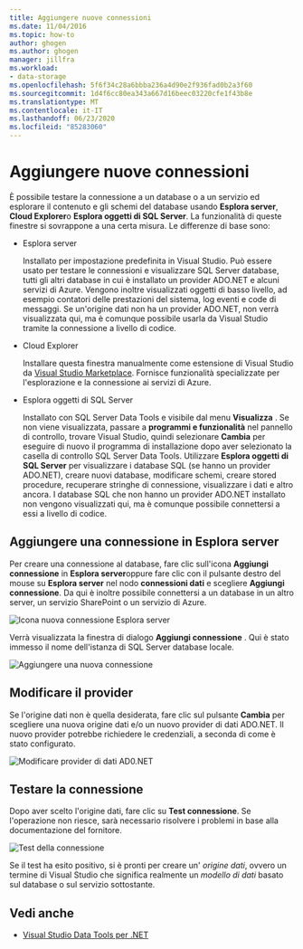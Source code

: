 ```yaml
---
title: Aggiungere nuove connessioni
ms.date: 11/04/2016
ms.topic: how-to
author: ghogen
ms.author: ghogen
manager: jillfra
ms.workload:
- data-storage
ms.openlocfilehash: 5f6f34c28a6bbba236a4d90e2f936fad0b2a3f60
ms.sourcegitcommit: 1d4f6cc80ea343a667d16beec03220cfe1f43b8e
ms.translationtype: MT
ms.contentlocale: it-IT
ms.lasthandoff: 06/23/2020
ms.locfileid: "85283060"
---
```

# <a name="add-new-connections"></a>Aggiungere nuove connessioni

È possibile testare la connessione a un database o a un servizio ed esplorare il contenuto e gli schemi del database usando **Esplora server**, **Cloud Explorer**o **Esplora oggetti di SQL Server**. La funzionalità di queste finestre si sovrappone a una certa misura. Le differenze di base sono:

- Esplora server

   Installato per impostazione predefinita in Visual Studio. Può essere usato per testare le connessioni e visualizzare SQL Server database, tutti gli altri database in cui è installato un provider ADO.NET e alcuni servizi di Azure. Vengono inoltre visualizzati oggetti di basso livello, ad esempio contatori delle prestazioni del sistema, log eventi e code di messaggi. Se un'origine dati non ha un provider ADO.NET, non verrà visualizzata qui, ma è comunque possibile usarla da Visual Studio tramite la connessione a livello di codice.

- Cloud Explorer

   Installare questa finestra manualmente come estensione di Visual Studio da [Visual Studio Marketplace](https://marketplace.visualstudio.com/items?itemName=ms-azuretools.CloudExplorerForVS). Fornisce funzionalità specializzate per l'esplorazione e la connessione ai servizi di Azure.

- Esplora oggetti di SQL Server

   Installato con SQL Server Data Tools e visibile dal menu **Visualizza** . Se non viene visualizzata, passare a **programmi e funzionalità** nel pannello di controllo, trovare Visual Studio, quindi selezionare **Cambia** per eseguire di nuovo il programma di installazione dopo aver selezionato la casella di controllo SQL Server Data Tools. Utilizzare **Esplora oggetti di SQL Server** per visualizzare i database SQL (se hanno un provider ADO.NET), creare nuovi database, modificare schemi, creare stored procedure, recuperare stringhe di connessione, visualizzare i dati e altro ancora. I database SQL che non hanno un provider ADO.NET installato non vengono visualizzati qui, ma è comunque possibile connettersi a essi a livello di codice.

## <a name="add-a-connection-in-server-explorer"></a>Aggiungere una connessione in Esplora server

Per creare una connessione al database, fare clic sull'icona **Aggiungi connessione** in **Esplora server**oppure fare clic con il pulsante destro del mouse su **Esplora server** nel nodo **connessioni dati** e scegliere **Aggiungi connessione**. Da qui è inoltre possibile connettersi a un database in un altro server, un servizio SharePoint o un servizio di Azure.

![Icona nuova connessione Esplora server](../data-tools/media/raddata-server-explorer-new-connection-icon.png)

Verrà visualizzata la finestra di dialogo **Aggiungi connessione** . Qui è stato immesso il nome dell'istanza di SQL Server database locale.

![Aggiungere una nuova connessione](../data-tools/media/raddata-add-new-connection-dialog.png)

## <a name="change-the-provider"></a>Modificare il provider

Se l'origine dati non è quella desiderata, fare clic sul pulsante **Cambia** per scegliere una nuova origine dati e/o un nuovo provider di dati ADO.NET. Il nuovo provider potrebbe richiedere le credenziali, a seconda di come è stato configurato.

![Modificare provider di dati AD0.NET](../data-tools/media/raddata-change-ad0.net-data-provider.png)

## <a name="test-the-connection"></a>Testare la connessione

Dopo aver scelto l'origine dati, fare clic su **Test connessione**. Se l'operazione non riesce, sarà necessario risolvere i problemi in base alla documentazione del fornitore.

![Test della connessione](../data-tools/media/raddata-test-connection.png)

Se il test ha esito positivo, si è pronti per creare un' *origine dati*, ovvero un termine di Visual Studio che significa realmente un *modello di dati* basato sul database o sul servizio sottostante.

## <a name="see-also"></a>Vedi anche

- [Visual Studio Data Tools per .NET](../data-tools/visual-studio-data-tools-for-dotnet.md)
